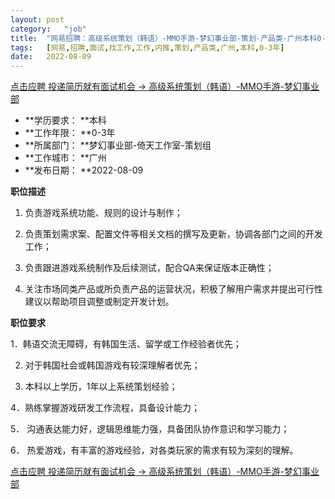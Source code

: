 ```yaml
---
layout:	post
category:	"job"
title:	"网易招聘：高级系统策划（韩语）-MMO手游-梦幻事业部-策划-产品类-广州本科0-3年"
tags:	[网易,招聘,面试,找工作,工作,内推,策划,产品类,广州,本科,0-3年]
date:	2022-08-09
---
```


[点击应聘 投递简历就有面试机会 ->  高级系统策划（韩语）-MMO手游-梦幻事业部](http://mobile.bole.netease.com/bole/boleDetail?id=39304&employeeId=346f03c3cda5f04c&key=all)



- **学历要求： **本科
- **工作年限： **0-3年
- **所属部门： **梦幻事业部-倚天工作室-策划组
- **工作城市： **广州
- **发布日期： **2022-08-09



**职位描述**

1. 负责游戏系统功能、规则的设计与制作；

2. 负责策划需求案、配置文件等相关文档的撰写及更新，协调各部门之间的开发工作；

3. 负责跟进游戏系统制作及后续测试，配合QA来保证版本正确性；

4. 关注市场同类产品或所负责产品的运营状况，积极了解用户需求并提出可行性建议以帮助项目调整或制定开发计划。



**职位要求**

1．韩语交流无障碍，有韩国生活、留学或工作经验者优先；

2.   对于韩国社会或韩国游戏有较深理解者优先；

3.  本科以上学历，1年以上系统策划经验；

4．熟练掌握游戏研发工作流程，具备设计能力；

5． 沟通表达能力好，逻辑思维能力强，具备团队协作意识和学习能力；

6． 热爱游戏，有丰富的游戏经验，对各类玩家的需求有较为深刻的理解。



[点击应聘 投递简历就有面试机会 ->  高级系统策划（韩语）-MMO手游-梦幻事业部](http://mobile.bole.netease.com/bole/boleDetail?id=39304&employeeId=346f03c3cda5f04c&key=all)